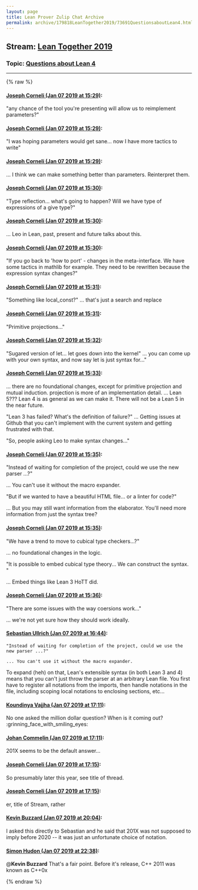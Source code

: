 ```yaml
---
layout: page
title: Lean Prover Zulip Chat Archive 
permalink: archive/179818LeanTogether2019/73691QuestionsaboutLean4.html
---
```


## Stream: [Lean Together 2019](index.html)
### Topic: [Questions about Lean 4](73691QuestionsaboutLean4.html)

---


{% raw %}
#### [ Joseph Corneli (Jan 07 2019 at 15:29)](https://leanprover.zulipchat.com/#narrow/stream/179818-Lean%20Together%202019/topic/Questions%20about%20Lean%204/near/154572312):
"any chance of the tool you're presenting will allow us to reimplement parameters?"

#### [ Joseph Corneli (Jan 07 2019 at 15:29)](https://leanprover.zulipchat.com/#narrow/stream/179818-Lean%20Together%202019/topic/Questions%20about%20Lean%204/near/154572327):
"I was hoping parameters would get sane... now I have more tactics to write"

#### [ Joseph Corneli (Jan 07 2019 at 15:29)](https://leanprover.zulipchat.com/#narrow/stream/179818-Lean%20Together%202019/topic/Questions%20about%20Lean%204/near/154572342):
... I think we can make something better than parameters.  Reinterpret them.

#### [ Joseph Corneli (Jan 07 2019 at 15:30)](https://leanprover.zulipchat.com/#narrow/stream/179818-Lean%20Together%202019/topic/Questions%20about%20Lean%204/near/154572360):
"Type reflection... what's going to happen?  Will we have type of expressions of a give type?"

#### [ Joseph Corneli (Jan 07 2019 at 15:30)](https://leanprover.zulipchat.com/#narrow/stream/179818-Lean%20Together%202019/topic/Questions%20about%20Lean%204/near/154572413):
... Leo in Lean, past, present and future talks about this.

#### [ Joseph Corneli (Jan 07 2019 at 15:30)](https://leanprover.zulipchat.com/#narrow/stream/179818-Lean%20Together%202019/topic/Questions%20about%20Lean%204/near/154572434):
"If you go back to 'how to port' - changes in the meta-interface.  We have some tactics in mathlib for example.  They need to be rewritten because the expression syntax changes?"

#### [ Joseph Corneli (Jan 07 2019 at 15:31)](https://leanprover.zulipchat.com/#narrow/stream/179818-Lean%20Together%202019/topic/Questions%20about%20Lean%204/near/154572445):
"Something like local_const?"
... that's just a search and replace

#### [ Joseph Corneli (Jan 07 2019 at 15:31)](https://leanprover.zulipchat.com/#narrow/stream/179818-Lean%20Together%202019/topic/Questions%20about%20Lean%204/near/154572475):
"Primitive projections..."

#### [ Joseph Corneli (Jan 07 2019 at 15:32)](https://leanprover.zulipchat.com/#narrow/stream/179818-Lean%20Together%202019/topic/Questions%20about%20Lean%204/near/154572549):
"Sugared version of let... let goes down into the kernel"
... you can come up with your own syntax, and now say let is just syntax for..."

#### [ Joseph Corneli (Jan 07 2019 at 15:33)](https://leanprover.zulipchat.com/#narrow/stream/179818-Lean%20Together%202019/topic/Questions%20about%20Lean%204/near/154572609):
... there are no foundational changes, except for primitive projection and mutual induction.  projection is more of an implementation detail.
... Lean 5???  Lean 4 is as general as we can make it.  There will not be a Lean 5 in the near future. 

"Lean 3 has failed? What's the definition of failure?"
... Getting issues at Github that you can't implement with the current system and getting frustrated with that.

"So, people asking Leo to make syntax changes..."

#### [ Joseph Corneli (Jan 07 2019 at 15:35)](https://leanprover.zulipchat.com/#narrow/stream/179818-Lean%20Together%202019/topic/Questions%20about%20Lean%204/near/154572706):
"Instead of waiting for completion of the project, could we use the new parser ...?"

... You can't use it without the macro expander.

"But if we wanted to have a beautiful HTML file... or a linter for code?"

... But you may still want information from the elaborator.  You'll need more information from just the syntax tree?

#### [ Joseph Corneli (Jan 07 2019 at 15:35)](https://leanprover.zulipchat.com/#narrow/stream/179818-Lean%20Together%202019/topic/Questions%20about%20Lean%204/near/154572743):
"We have a trend to move to cubical type checkers...?"

... no foundational changes in the logic.

"It is possible to embed cubical type theory... We can construct the syntax. "

... Embed things like Lean 3 HoTT did.

#### [ Joseph Corneli (Jan 07 2019 at 15:36)](https://leanprover.zulipchat.com/#narrow/stream/179818-Lean%20Together%202019/topic/Questions%20about%20Lean%204/near/154572813):
"There are some issues with the way coersions work..."

... we're not yet sure how they should work ideally.

#### [ Sebastian Ullrich (Jan 07 2019 at 16:44)](https://leanprover.zulipchat.com/#narrow/stream/179818-Lean%20Together%202019/topic/Questions%20about%20Lean%204/near/154577969):
```quote
"Instead of waiting for completion of the project, could we use the new parser ...?"

... You can't use it without the macro expander.
```
 To expand (heh) on that, Lean's extensible syntax (in both Lean 3 and 4) means that you can't just throw the parser at an arbitrary Lean file. You first have to register all notations from the imports, then handle notations in the file, including scoping local notations to enclosing sections, etc...

#### [ Koundinya Vajjha (Jan 07 2019 at 17:11)](https://leanprover.zulipchat.com/#narrow/stream/179818-Lean%20Together%202019/topic/Questions%20about%20Lean%204/near/154579901):
No one asked the million dollar question? When is it coming out? :grinning_face_with_smiling_eyes:

#### [ Johan Commelin (Jan 07 2019 at 17:11)](https://leanprover.zulipchat.com/#narrow/stream/179818-Lean%20Together%202019/topic/Questions%20about%20Lean%204/near/154579931):
201X seems to be the default answer...

#### [ Joseph Corneli (Jan 07 2019 at 17:15)](https://leanprover.zulipchat.com/#narrow/stream/179818-Lean%20Together%202019/topic/Questions%20about%20Lean%204/near/154580237):
So presumably later this year, see title of thread.

#### [ Joseph Corneli (Jan 07 2019 at 17:15)](https://leanprover.zulipchat.com/#narrow/stream/179818-Lean%20Together%202019/topic/Questions%20about%20Lean%204/near/154580252):
er, title of Stream, rather

#### [ Kevin Buzzard (Jan 07 2019 at 20:04)](https://leanprover.zulipchat.com/#narrow/stream/179818-Lean%20Together%202019/topic/Questions%20about%20Lean%204/near/154592008):
I asked this directly to Sebastian and he said that 201X was not supposed to imply before 2020 -- it was just an unfortunate choice of notation.

#### [ Simon Hudon (Jan 07 2019 at 22:38)](https://leanprover.zulipchat.com/#narrow/stream/179818-Lean%20Together%202019/topic/Questions%20about%20Lean%204/near/154603322):
@**Kevin Buzzard** That's a fair point. Before it's release, C++ 2011 was known as C++0x


{% endraw %}
